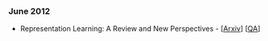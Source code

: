 
### June 2012
- Representation Learning: A Review and New Perspectives - [[Arxiv](https://arxiv.org/abs/1206.5538)] [[QA](https://github.com/taesiri/ArXivQA/blob/main/papers/1206.5538.md)]
